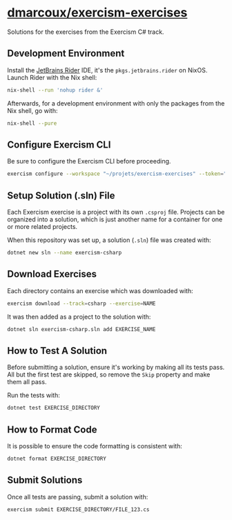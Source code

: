 # <a href="https://github.com/dmarcoux/exercism-exercises">dmarcoux/exercism-exercises</a>

Solutions for the exercises from the Exercism C# track.

## Development Environment

Install the [JetBrains Rider](https://www.jetbrains.com/rider/) IDE, it's the
`pkgs.jetbrains.rider` on NixOS. Launch Rider with the Nix shell:

```bash
nix-shell --run 'nohup rider &'
```

Afterwards, for a development environment with only the packages from the Nix
shell, go with:

```bash
nix-shell --pure
```

## Configure Exercism CLI

Be sure to configure the Exercism CLI before proceeding.

```bash
exercism configure --workspace "~/projets/exercism-exercises" --token="$(op read 'op://Private/exercism.org/API Token')"
```

## Setup Solution (.sln) File

Each Exercism exercise is a project with its own `.csproj` file. Projects can be
organized into a solution, which is just another name for a container for one or
more related projects.

When this repository was set up, a solution (`.sln`) file was created with:

```bash
dotnet new sln --name exercism-csharp
```

## Download Exercises

Each directory contains an exercise which was downloaded with:

```bash
exercism download --track=csharp --exercise=NAME
```

It was then added as a project to the solution with:

```bash
dotnet sln exercism-csharp.sln add EXERCISE_NAME
```

## How to Test A Solution

Before submitting a solution, ensure it's working by making all its tests pass.
All but the first test are skipped, so remove the `Skip` property and make them
all pass.

Run the tests with:

```bash
dotnet test EXERCISE_DIRECTORY
```

## How to Format Code

It is possible to ensure the code formatting is consistent with:

```bash
dotnet format EXERCISE_DIRECTORY
```

## Submit Solutions

Once all tests are passing, submit a solution with:

```bash
exercism submit EXERCISE_DIRECTORY/FILE_123.cs
```
